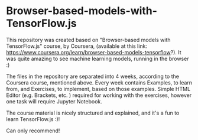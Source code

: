 # Browser-based-models-with-TensorFlow.js

This repository was created based on "Browser-based models with TensorFlow.js" course, by Coursera, (available at this link: https://www.coursera.org/learn/browser-based-models-tensorflow?).
It was quite amazing to see machine learning models, running in the browser :)

The files in the repository are separated into 4 weeks, according to the Coursera course, mentioned above.  Every week contains Examples, to learn from, and Exercises, 
to implement, based on those examples.
Simple HTML Editor (e.g. Brackets, etc. ) required for working with the exercises, however one task will require Jupyter Notebook.

The course material is nicely structured and explained, and it's a fun to learn TensorFlow.js :)!

Can only recommend!
